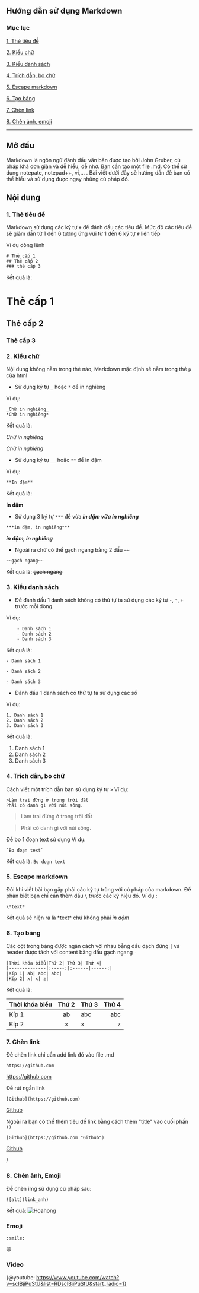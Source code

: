 ## Hướng dẫn sử dụng Markdown 
### Mục lục
[1. Thẻ tiêu đề](#thetieude)

[2. Kiểu chữ](#kieuchu)

[3. Kiểu danh sách](#kieudanhsach)

[4. Trích dẫn, bo chữ](#trichdan,bochu)

[5. Escape markdown](#escapemarkdown)

[6. Tạo bảng](#taobang)

[7. Chèn link](#chenlink)

[8. Chèn ảnh, emoji](#chenanh,emoji)
*********************************
## Mở đầu
Markdown là ngôn ngữ đánh dấu văn bản được tạo bởi John Gruber,
cú pháp khá đơn giản và dễ hiểu, dễ nhớ.
Bạn cần tạo một file .md. Có thể sử dụng notepate, notepad++, vi,...
. Bài viết dưới đây sẽ hướng dẫn để bạn có thể hiểu và sử dụng được ngay những cú pháp đó.

## Nội dung
<a name="thetieude"></a>
### 1. Thẻ tiêu đề
Markdown sử dụng các ký tự `#` để đánh dấu các tiêu đề. Mức độ các tiêu đề sẽ giảm dần từ 1 đến 6 tương ứng vứi từ 1 đến 6 ký tự `#` liên tiếp 

Ví dụ dòng lệnh 
```
# Thẻ cấp 1
## Thẻ cấp 2 
### thẻ cấp 3
```

Kết quả là:
# Thẻ cấp 1
## Thẻ cấp 2 
### Thẻ cấp 3
<a name="kieuchu"></a>
### 2. Kiểu chữ
Nội dung không nằm trong thẻ nào, Markdown mặc định sẽ nằm trong thẻ `p` của html
- Sử dụng ký tự `_` hoặc `*` để in nghiêng

Ví dụ: 
```
_Chữ in nghiêng_
*Chữ in nghiêng*
```

Kết quả là:

_Chữ in nghiêng_

*Chữ in nghiêng*
- Sử dụng ký tự `__` hoặc `**` để in đậm

Ví dụ:

`**In đậm**`

Kết quả là:

**In đậm**

- Sử dụng 3 ký tự `***` để vừa ***in dậm vừa in nghiêng***
```
***in đậm, in nghiêng***
```
***in đậm, in nghiêng***

- Ngoài ra chữ có thể gạch ngang bằng 2 dấu `~~`
```
~~gạch ngang~~
```
Kết quả là: 
~~gạch ngang~~

<a name="kieudanhsach"></a>
### 3. Kiểu danh sách
- Để đánh dấu 1 danh sách không có thứ tự ta sử dụng các ký tự `-`, `*`, `+` trước mỗi dòng.

Ví dụ: 
```
	- Danh sách 1
	- Danh sách 2
	- Danh sách 3
```
	
Kết quả là:

	- Danh sách 1
	
	- Danh sách 2
	
	- Danh sách 3
- Đánh dấu 1 danh sách có thứ tự ta sử dụng các số

Ví dụ: 
```
1. Danh sách 1
2. Danh sách 2
3. Danh sách 3
```
Kết quả là:
1. Danh sách 1
2. Danh sách 2
3. Danh sách 3
<a name="trichdan,bochu"></a>
### 4. Trích dẫn, bo chữ
Cách viết một trích dẫn bạn sử dụng ký tự `>`
Ví dụ: 
```
>Làm trai đứng ở trong trời đất
Phải có danh gì với núi sông.
```
>Làm trai đứng ở trong trời đất
 
>Phải có danh gì với núi sông.


Để bo 1 đoạn text sử dụng 
Ví dụ: 
```
`Bo đoạn text`
```
Kết quả là:
`Bo đoạn text`

<a name="escapemarkdown"></a>
### 5. Escape markdown 
Đôi khi viết bài bạn gặp phải các ký tự trùng với cú pháp của markdown.
Để phân biết bạn chỉ cần thêm dấu `\` trước các ký hiệu đó.
Ví dụ :
```
\*text*
```
Kết quả sẽ hiện ra là \*text* chứ không phải *in đậm*
<a name="taobang"></a>
### 6. Tạo bảng
Các cột trong bảng được ngăn cách với nhau bằng dấu dạch đứng `|` 
và header được tách với content bằng dấu gạch ngang `-`

```
|Thời khóa biểu|Thứ 2| Thứ 3| Thứ 4|
|--------------|:-----:|:------|------:|
|Kíp 1| ab| abc| abc|
|Kíp 2| x| x| z|
```

Kết quả là:

|Thời khóa biểu|Thứ 2| Thứ 3| Thứ 4|
|--------------|:-----:|:------|------:|
|Kíp 1| ab| abc| abc|
|Kíp 2| x| x| z|

<a name ="chenlink"></a>
### 7. Chèn link
Để chèn link chỉ cần add link đó vào file .md
```
https://github.com
```
https://github.com

Để rút ngắn link 
```
[Github](https://github.com)
```
[Github](https://github.com)

Ngoài ra bạn có thể thêm tiêu đề link bằng cách thêm "title" vào cuối phần `()`
```
[Github](https://github.com "Github")
```
[Github](https://github.com "Github")

<a name="chenanh,emoji">/</a>
### 8. Chèn ảnh, Emoji
Để chèn img sử dụng cú pháp sau:
```
![alt](link_anh)
```

Kết quả:
![Hoahong](https://shophoacantho.com/uploads/goc-thu-gian/2015_01/y-nghia-hoa-hong.jpg)

### Emoji 
```
:smile:
```

:smile:

### Video 

{@youtube: https://www.youtube.com/watch?v=sclBjiPuStU&list=RDsclBjiPuStU&start_radio=1}

